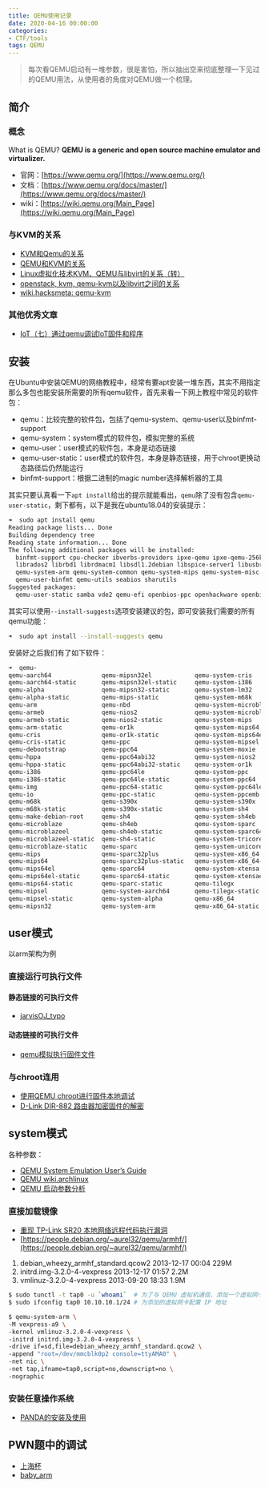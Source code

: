 ```yaml
---
title: QEMU使用记录
date: 2020-04-16 00:00:00
categories:
- CTF/tools
tags: QEMU
---
```


> 每次看QEMU启动有一堆参数，很是害怕，所以抽出空来彻底整理一下见过的QEMU用法，从使用者的角度对QEMU做一个梳理。

## 简介

### 概念

What is QEMU? **QEMU is a generic and open source machine emulator and virtualizer.**  

- 官网：[https://www.qemu.org/](https://www.qemu.org/)
- 文档：[https://www.qemu.org/docs/master/](https://www.qemu.org/docs/master/)
- wiki：[https://wiki.qemu.org/Main_Page](https://wiki.qemu.org/Main_Page)

### 与KVM的关系

- [KVM和Qemu的关系](https://blog.csdn.net/baidu_31504167/article/details/100114408)
- [QEMU和KVM的关系](https://zhuanlan.zhihu.com/p/48664113)
- [Linux虚拟化技术KVM、QEMU与libvirt的关系（转）](https://www.cnblogs.com/EasonJim/p/8366187.html)
- [openstack, kvm, qemu-kvm以及libvirt之间的关系](https://huangwei.me/wiki/tech_cloud_kvm_qemu_libvirt_openstack.html)
- [wiki.hacksmeta: qemu-kvm](http://wiki.hacksmeta.com/virtualization/qemu-kvm.html)

### 其他优秀文章

- [IoT（七）通过qemu调试IoT固件和程序](http://www.gandalf.site/2018/12/iotqemuiot.html)

## 安装

在Ubuntu中安装QEMU的网络教程中，经常有要apt安装一堆东西，其实不用指定那么多包也能安装所需要的所有qemu软件，首先来看一下网上教程中常见的软件包：

- qemu：比较完整的软件包，包括了qemu-system、qemu-user以及binfmt-support
- qemu-system：system模式的软件包，模拟完整的系统
- qemu-user：user模式的软件包，本身是动态链接
- qemu-user-static：user模式的软件包，本身是静态链接，用于chroot更换动态路径后仍然能运行
- binfmt-support：根据二进制的magic number选择解析器的工具

其实只要认真看一下`apt install`给出的提示就能看出，`qemu`除了没有包含`qemu-user-static`，剩下都有，以下是我在ubuntu18.04的安装提示：

```bash
➜  sudo apt install qemu       
Reading package lists... Done
Building dependency tree       
Reading state information... Done
The following additional packages will be installed:
  binfmt-support cpu-checker ibverbs-providers ipxe-qemu ipxe-qemu-256k-compat-efi-roms libaio1 libcacard0 libfdt1 libibverbs1 libiscsi7 libnl-route-3-200
  librados2 librbd1 librdmacm1 libsdl1.2debian libspice-server1 libusbredirparser1 libxen-4.9 libxenstore3.0 msr-tools qemu-block-extra qemu-slof qemu-system
  qemu-system-arm qemu-system-common qemu-system-mips qemu-system-misc qemu-system-ppc qemu-system-s390x qemu-system-sparc qemu-system-x86 qemu-user
  qemu-user-binfmt qemu-utils seabios sharutils
Suggested packages:
  qemu-user-static samba vde2 qemu-efi openbios-ppc openhackware openbios-sparc sgabios ovmf debootstrap sharutils-doc bsd-mailx | mailx
```

其实可以使用`--install-suggests`选项安装建议的包，即可安装我们需要的所有qemu功能：

```bash
➜  sudo apt install --install-suggests qemu
```
安装好之后我们有了如下软件：

```bash
➜  qemu-
qemu-aarch64              qemu-mipsn32el            qemu-system-cris        
qemu-aarch64-static       qemu-mipsn32el-static     qemu-system-i386        
qemu-alpha                qemu-mipsn32-static       qemu-system-lm32        
qemu-alpha-static         qemu-mips-static          qemu-system-m68k        
qemu-arm                  qemu-nbd                  qemu-system-microblaze  
qemu-armeb                qemu-nios2                qemu-system-microblazeel
qemu-armeb-static         qemu-nios2-static         qemu-system-mips        
qemu-arm-static           qemu-or1k                 qemu-system-mips64      
qemu-cris                 qemu-or1k-static          qemu-system-mips64el    
qemu-cris-static          qemu-ppc                  qemu-system-mipsel      
qemu-debootstrap          qemu-ppc64                qemu-system-moxie       
qemu-hppa                 qemu-ppc64abi32           qemu-system-nios2       
qemu-hppa-static          qemu-ppc64abi32-static    qemu-system-or1k        
qemu-i386                 qemu-ppc64le              qemu-system-ppc         
qemu-i386-static          qemu-ppc64le-static       qemu-system-ppc64       
qemu-img                  qemu-ppc64-static         qemu-system-ppc64le     
qemu-io                   qemu-ppc-static           qemu-system-ppcemb      
qemu-m68k                 qemu-s390x                qemu-system-s390x       
qemu-m68k-static          qemu-s390x-static         qemu-system-sh4         
qemu-make-debian-root     qemu-sh4                  qemu-system-sh4eb       
qemu-microblaze           qemu-sh4eb                qemu-system-sparc       
qemu-microblazeel         qemu-sh4eb-static         qemu-system-sparc64     
qemu-microblazeel-static  qemu-sh4-static           qemu-system-tricore     
qemu-microblaze-static    qemu-sparc                qemu-system-unicore32   
qemu-mips                 qemu-sparc32plus          qemu-system-x86_64      
qemu-mips64               qemu-sparc32plus-static   qemu-system-x86_64-spice
qemu-mips64el             qemu-sparc64              qemu-system-xtensa      
qemu-mips64el-static      qemu-sparc64-static       qemu-system-xtensaeb    
qemu-mips64-static        qemu-sparc-static         qemu-tilegx             
qemu-mipsel               qemu-system-aarch64       qemu-tilegx-static      
qemu-mipsel-static        qemu-system-alpha         qemu-x86_64             
qemu-mipsn32              qemu-system-arm           qemu-x86_64-static
```

## user模式

以arm架构为例

### 直接运行可执行文件

#### 静态链接的可执行文件

- [jarvisOJ_typo](https://github.com/ctf-wiki/ctf-challenges/tree/master/pwn/arm/jarvisOJ_typo)

#### 动态链接的可执行文件

- [qemu模拟执行固件文件](https://my.oschina.net/u/1188877/blog/677277)


### 与chroot连用

- [使用QEMU chroot进行固件本地调试](http://blog.nsfocus.net/qemu-chroot/)
- [D-Link DIR-882 路由器加密固件的解密](https://mp.weixin.qq.com/s/CpT4gTAwYMCFqwTRxQBBkw)


## system模式

各种参数：

- [QEMU System Emulation User’s Guide](https://www.qemu.org/docs/master/system/index.html)
- [QEMU wiki.archlinux](https://wiki.archlinux.org/index.php/QEMU_(%E7%AE%80%E4%BD%93%E4%B8%AD%E6%96%87))
- [QEMU 启动参数分析](http://blog.luxiaoyu.cn/qemu%E5%90%AF%E5%8A%A8%E5%8F%82%E6%95%B0%E5%88%86%E6%9E%90/)


### 直接加载镜像

- [重现 TP-Link SR20 本地网络远程代码执行漏洞](https://paper.seebug.org/879/)
- [https://people.debian.org/~aurel32/qemu/armhf/](https://people.debian.org/~aurel32/qemu/armhf/)

1. debian_wheezy_armhf_standard.qcow2 2013-12-17 00:04 229M
2. initrd.img-3.2.0-4-vexpress 2013-12-17 01:57 2.2M
3. vmlinuz-3.2.0-4-vexpress 2013-09-20 18:33 1.9M

```bash
$ sudo tunctl -t tap0 -u `whoami`  # 为了与 QEMU 虚拟机通信，添加一个虚拟网卡
$ sudo ifconfig tap0 10.10.10.1/24 # 为添加的虚拟网卡配置 IP 地址
```

```bash
$ qemu-system-arm \
-M vexpress-a9 \
-kernel vmlinuz-3.2.0-4-vexpress \
-initrd initrd.img-3.2.0-4-vexpress \
-drive if=sd,file=debian_wheezy_armhf_standard.qcow2 \
-append "root=/dev/mmcblk0p2 console=ttyAMA0" \
-net nic \
-net tap,ifname=tap0,script=no,downscript=no \
-nographic
```

### 安装任意操作系统

- [PANDA的安装及使用](https://gogolena.github.io/2018/09/04/PANDA%E7%9A%84%E5%AE%89%E8%A3%85%E5%8F%8A%E4%BD%BF%E7%94%A8)


## PWN题中的调试

- [上海杯](http://abcdefghijklmnopqrst.xyz/2018/11/04/WP_%E4%B8%8A%E6%B5%B7%E6%9D%AF/)
- [baby_arm](https://www.veryarm.com/122141.html)